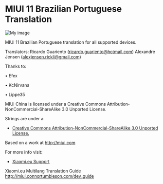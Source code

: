 # MIUI 11 Brazilian Portuguese Translation

![My image](https://i.imgur.com/A44OaCG.gif)

MIUI 11 Brazilian Portuguese translation for all supported devices. 

Translators: Ricardo Guariento (ricardo.guariento@hotmail.com)
             Alexandre Jensen (alexjensen.rickli@gmail.com)

Thanks to:

•   Efex

•   KcNirvana

•   Lippe35

MIUI China is licensed under a Creative Commons Attribution-NonCommercial-ShareAlike 3.0 Unported License.

Strings are under a 
- [Creative Commons Attribution-NonCommercial-ShareAlike 3.0 Unported License.](http://creativecommons.org/licenses/by-nc-sa/3.0/)

Based on a work at http://miui.com

For more info visit:
- [Xiaomi.eu Support](http://xiaomi.eu) 

Xiaomi.eu Multilang Translation Guide http://miui.connortumbleson.com/dev_guide
